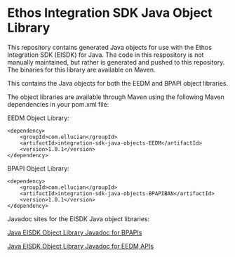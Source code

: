 # Ethos Integration SDK Java Object Library

This repository contains generated Java objects for use with the Ethos Integration SDK (EISDK) for Java.  The code in this respository is not manually maintained, but rather is generated and pushed to this repository.  The binaries for this library are available on Maven.  

This contains the Java objects for both the EEDM and BPAPI object libraries.

The object libraries are available through Maven using the following Maven dependencies in your pom.xml file:

EEDM Object Library:
```
<dependency>
    <groupId>com.ellucian</groupId>
    <artifactId>integration-sdk-java-objects-EEDM</artifactId>
    <version>1.0.1</version>
</dependency>
```

BPAPI Object Library:
```
<dependency>
    <groupId>com.ellucian</groupId>
    <artifactId>integration-sdk-java-objects-BPAPIBAN</artifactId>
    <version>1.0.1</version>
</dependency>
```

Javadoc sites for the EISDK Java object libraries:

[Java EISDK Object Library Javadoc for BPAPIs](https://ellucian-developer.github.io/integration-sdk-objects-java-doc/bpapi/ban/)

[Java EISDK Object Library Javadoc for EEDM APIs](https://ellucian-developer.github.io/integration-sdk-objects-java-doc/eedm/)
